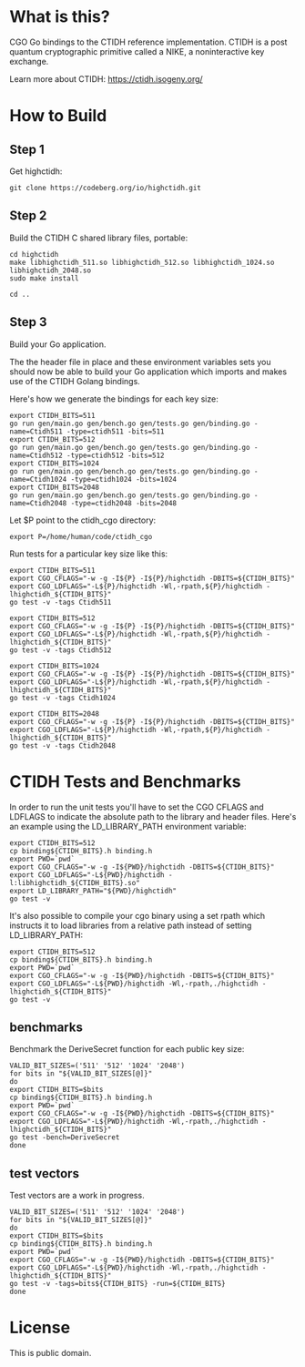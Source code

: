
What is this?
=============

CGO Go bindings to the CTIDH reference implementation.
CTIDH is a post quantum cryptographic primitive called a NIKE,
a noninteractive key exchange.

Learn more about CTIDH: https://ctidh.isogeny.org/


How to Build
============

Step 1
------

Get highctidh:

```
git clone https://codeberg.org/io/highctidh.git
```

Step 2
------

Build the CTIDH C shared library files, portable:

```
cd highctidh
make libhighctidh_511.so libhighctidh_512.so libhighctidh_1024.so libhighctidh_2048.so
sudo make install

cd ..
```

Step 3
------

Build your Go application.


The the header file in place and these environment variables sets you
should now be able to build your Go application which imports and
makes use of the CTIDH Golang bindings.

Here's how we generate the bindings for each key size:

```
export CTIDH_BITS=511
go run gen/main.go gen/bench.go gen/tests.go gen/binding.go -name=Ctidh511 -type=ctidh511 -bits=511
export CTIDH_BITS=512
go run gen/main.go gen/bench.go gen/tests.go gen/binding.go -name=Ctidh512 -type=ctidh512 -bits=512
export CTIDH_BITS=1024
go run gen/main.go gen/bench.go gen/tests.go gen/binding.go -name=Ctidh1024 -type=ctidh1024 -bits=1024
export CTIDH_BITS=2048
go run gen/main.go gen/bench.go gen/tests.go gen/binding.go -name=Ctidh2048 -type=ctidh2048 -bits=2048

```

Let $P point to the ctidh_cgo directory:

```
export P=/home/human/code/ctidh_cgo
```

Run tests for a particular key size like this:

```
export CTIDH_BITS=511
export CGO_CFLAGS="-w -g -I${P} -I${P}/highctidh -DBITS=${CTIDH_BITS}"
export CGO_LDFLAGS="-L${P}/highctidh -Wl,-rpath,${P}/highctidh -lhighctidh_${CTIDH_BITS}"
go test -v -tags Ctidh511

export CTIDH_BITS=512
export CGO_CFLAGS="-w -g -I${P} -I${P}/highctidh -DBITS=${CTIDH_BITS}"
export CGO_LDFLAGS="-L${P}/highctidh -Wl,-rpath,${P}/highctidh -lhighctidh_${CTIDH_BITS}"
go test -v -tags Ctidh512

export CTIDH_BITS=1024
export CGO_CFLAGS="-w -g -I${P} -I${P}/highctidh -DBITS=${CTIDH_BITS}"
export CGO_LDFLAGS="-L${P}/highctidh -Wl,-rpath,${P}/highctidh -lhighctidh_${CTIDH_BITS}"
go test -v -tags Ctidh1024

export CTIDH_BITS=2048
export CGO_CFLAGS="-w -g -I${P} -I${P}/highctidh -DBITS=${CTIDH_BITS}"
export CGO_LDFLAGS="-L${P}/highctidh -Wl,-rpath,${P}/highctidh -lhighctidh_${CTIDH_BITS}"
go test -v -tags Ctidh2048
```

CTIDH Tests and Benchmarks
===========================

In order to run the unit tests you'll have to set the CGO CFLAGS and
LDFLAGS to indicate the absolute path to the library and header
files. Here's an example using the LD_LIBRARY_PATH environment
variable:

```
export CTIDH_BITS=512
cp binding${CTIDH_BITS}.h binding.h
export PWD=`pwd`
export CGO_CFLAGS="-w -g -I${PWD}/highctidh -DBITS=${CTIDH_BITS}"
export CGO_LDFLAGS="-L${PWD}/highctidh -l:libhighctidh_${CTIDH_BITS}.so"
export LD_LIBRARY_PATH="${PWD}/highctidh"
go test -v
```

It's also possible to compile your cgo binary using a set rpath which
instructs it to load libraries from a relative path instead of setting
LD_LIBRARY_PATH:

```
export CTIDH_BITS=512
cp binding${CTIDH_BITS}.h binding.h
export PWD=`pwd`
export CGO_CFLAGS="-w -g -I${PWD}/highctidh -DBITS=${CTIDH_BITS}"
export CGO_LDFLAGS="-L${PWD}/highctidh -Wl,-rpath,./highctidh -lhighctidh_${CTIDH_BITS}"
go test -v
```


benchmarks
----------

Benchmark the DeriveSecret function for each public key size:

```
VALID_BIT_SIZES=('511' '512' '1024' '2048')
for bits in "${VALID_BIT_SIZES[@]}"
do
export CTIDH_BITS=$bits
cp binding${CTIDH_BITS}.h binding.h
export PWD=`pwd`
export CGO_CFLAGS="-w -g -I${PWD}/highctidh -DBITS=${CTIDH_BITS}"
export CGO_LDFLAGS="-L${PWD}/highctidh -Wl,-rpath,./highctidh -lhighctidh_${CTIDH_BITS}"
go test -bench=DeriveSecret
done

```


test vectors
------------

Test vectors are a work in progress.

```
VALID_BIT_SIZES=('511' '512' '1024' '2048')
for bits in "${VALID_BIT_SIZES[@]}"
do
export CTIDH_BITS=$bits
cp binding${CTIDH_BITS}.h binding.h
export PWD=`pwd`
export CGO_CFLAGS="-w -g -I${PWD}/highctidh -DBITS=${CTIDH_BITS}"
export CGO_LDFLAGS="-L${PWD}/highctidh -Wl,-rpath,./highctidh -lhighctidh_${CTIDH_BITS}"
go test -v -tags=bits${CTIDH_BITS} -run=${CTIDH_BITS}
done
```


License
=======

This is public domain.
